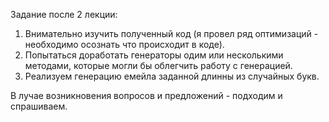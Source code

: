 Задание после 2 лекции:
1. Внимательно изучить полученный код (я провел ряд оптимизаций - необходимо осознать что происходит в коде).
2. Попытаться доработать генераторы одим или несколькими методами, которые могли бы облегчить работу с генерацией.
3. Реализуем генерацию емейла заданной длинны из случайных букв.

В лучае возникновения вопросов и предложений - подходим и спрашиваем. 